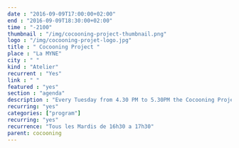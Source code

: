 ```yaml
---
date : "2016-09-09T17:00:00+02:00"
end : "2016-09-09T18:30:00+02:00"
time : "-2100"
thumbnail : "/img/cocooning-project-thumbnail.png"
logo : "/img/cocooning-projet-logo.jpg"
title : " Cocooning Project "
place : "La MYNE"
city : " "
kind : "Atelier"
recurrent : "Yes"
link : " "
featured : "yes"
section : "agenda"
description : "Every Tuesday from 4.30 PM to 5.30PM the Cocooning Project session are time and space dedicated to the projects yet supported by la MYNE or to come in order to meet around issues that require to be tackle in groups and-or with specific knowledge or know-how. It's peer-to-peer 'office hours'."
recurring: "yes"
categories: ["program"]
recurring: "yes"
recurrence: "Tous les Mardis de 16h30 a 17h30"
parent: cocooning
---
```

